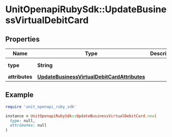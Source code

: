 # UnitOpenapiRubySdk::UpdateBusinessVirtualDebitCard

## Properties

| Name | Type | Description | Notes |
| ---- | ---- | ----------- | ----- |
| **type** | **String** |  | [default to &#39;businessVirtualDebitCard&#39;] |
| **attributes** | [**UpdateBusinessVirtualDebitCardAttributes**](UpdateBusinessVirtualDebitCardAttributes.md) |  |  |

## Example

```ruby
require 'unit_openapi_ruby_sdk'

instance = UnitOpenapiRubySdk::UpdateBusinessVirtualDebitCard.new(
  type: null,
  attributes: null
)
```


